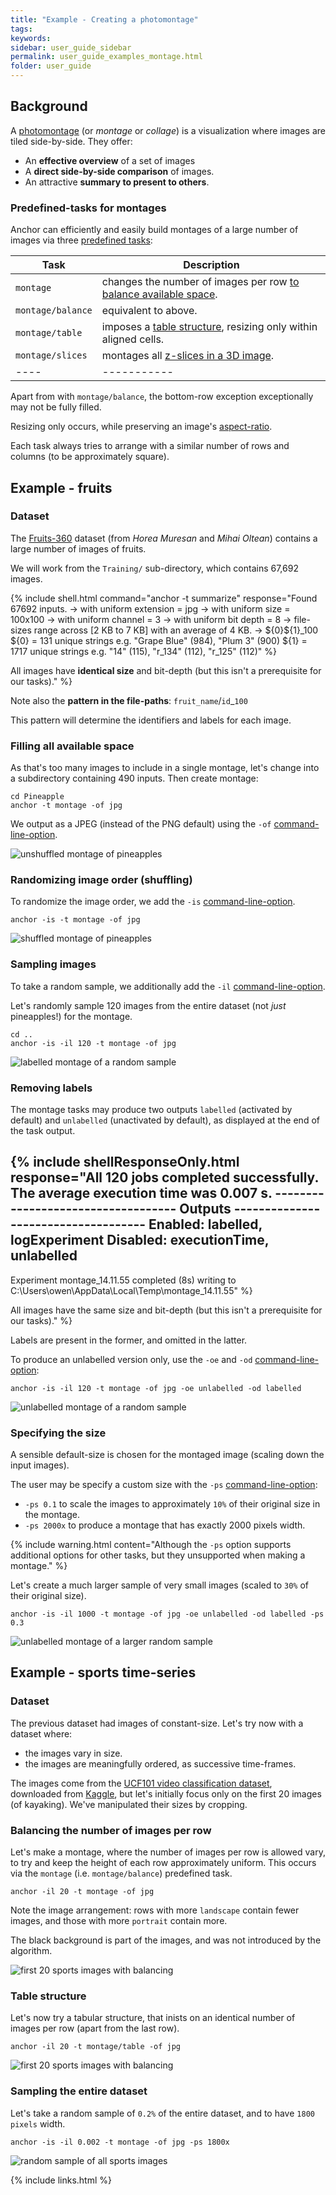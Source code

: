 ```yaml
---
title: "Example - Creating a photomontage"
tags:
keywords:
sidebar: user_guide_sidebar
permalink: user_guide_examples_montage.html
folder: user_guide
---
```


## Background

A [photomontage](https://en.wikipedia.org/wiki/Photomontage) (or *montage* or *collage*) is a visualization where images are tiled side-by-side. They offer:

- An **effective overview** of a set of images
- A **direct side-by-side comparison** of images.
- An attractive **summary to present to others**.

### Predefined-tasks for montages

Anchor can efficiently and easily build montages of a large number of images via three [predefined tasks](/user_guide_predefined_tasks.html):

| Task | Description |
| ---- | ----------- |
| `montage` | changes the number of images per row [to balance available space](https://github.com/anchoranalysis/anchor-assembly/blob/master/anchor/src/main/resources/config/tasks/montage/balance.xml). |
| `montage/balance` | equivalent to above. |
| `montage/table` | imposes a [table structure](https://github.com/anchoranalysis/anchor-assembly/blob/master/anchor/src/main/resources/config/tasks/montage/table.xml), resizing only within aligned cells. |
| `montage/slices` | montages all [z-slices in a 3D image](https://github.com/anchoranalysis/anchor-assembly/blob/master/anchor/src/main/resources/config/tasks/montage/slices.xml). |
| ---- | ----------- |

Apart from with `montage/balance`, the bottom-row exception exceptionally may not be fully filled.

Resizing only occurs, while preserving an image's [aspect-ratio](https://en.wikipedia.org/wiki/Aspect_ratio_(image)).

Each task always tries to arrange with a similar number of rows and columns (to be approximately square).

## Example - fruits

### Dataset

The [Fruits-360](https://github.com/antonnifo/fruits-360) dataset (from *Horea Muresan* and *Mihai Oltean*) contains a large number of images of fruits.

We will work from the `Training/` sub-directory, which contains 67,692 images.

{% include shell.html
command="anchor -t summarize"
response="Found 67692 inputs.
-> with uniform extension = jpg
-> with uniform size = 100x100
-> with uniform channel = 3
-> with uniform bit depth = 8
-> file-sizes range across [2 KB to 7 KB] with an average of 4 KB.
-> ${0}\${1}_100
${0} = 131 unique strings e.g. \"Grape Blue\" (984), \"Plum 3\" (900)
${1} = 1717 unique strings e.g. \"14\" (115), \"r_134\" (112), \"r_125\" (112)" %}

All images have **identical size** and bit-depth (but this isn't a prerequisite for our tasks)." %}

Note also the **pattern in the file-paths**: `fruit_name`/`id`_`100`

This pattern will determine the identifiers and labels for each image.

### Filling all available space

As that's too many images to include in a single montage, let's change into a subdirectory containing 490 inputs. Then create montage:

```
cd Pineapple
anchor -t montage -of jpg
```

We output as a JPEG (instead of the PNG default) using the `-of` [command-line-option](/user_guide_command_line.html#output-options).

<img alt="unshuffled montage of pineapples" src="/images/examples/montage/pineapples_unshuffled.jpg" class="screenshotExample"/>

### Randomizing image order (shuffling)

To randomize the image order, we add the `-is` [command-line-option](/user_guide_command_line.html#input-options).

```
anchor -is -t montage -of jpg
```

<img alt="shuffled montage of pineapples" src="/images/examples/montage/pineapples_shuffled.jpg" class="screenshotExample"/>

### Sampling images

To take a random sample, we additionally add the `-il` [command-line-option](/user_guide_command_line.html#input-options).

Let's randomly sample 120 images from the entire dataset (not <i>just</i> pineapples!) for the montage.

```
cd ..
anchor -is -il 120 -t montage -of jpg
```

<img alt="labelled montage of a random sample" src="/images/examples/montage/smaller_sample_labelled.jpg" class="screenshotExample"/>

### Removing labels

The montage tasks may produce two outputs `labelled` (activated by default) and `unlabelled` (unactivated by default), as displayed
at the end of the task output.

{% include shellResponseOnly.html
response="All 120 jobs completed successfully. The average execution time was 0.007 s.
----------------------------------- Outputs ------------------------------------
Enabled:        labelled, logExperiment
Disabled:       executionTime, unlabelled
--------------------------------------------------------------------------------
Experiment montage_14.11.55 completed (8s) writing to C:\Users\owen\AppData\Local\Temp\montage_14.11.55" %}

All images have the same size and bit-depth (but this isn't a prerequisite for our tasks)." %}


Labels are present in the former, and omitted in the latter.

To produce an unlabelled version only, use the `-oe` and `-od` [command-line-option](/user_guide_command_line.html#output-options):

```
anchor -is -il 120 -t montage -of jpg -oe unlabelled -od labelled
```

<img alt="unlabelled montage of a random sample" src="/images/examples/montage/smaller_sample_unlabelled.jpg" class="screenshotExample"/>


### Specifying the size

A sensible default-size is chosen for the montaged image (scaling down the input images).

The user may be specify a custom size with the `-ps` [command-line-option](/user_guide_command_line.html#task-options):

- `-ps 0.1` to scale the images to approximately `10%` of their original size in the montage.
- `-ps 2000x` to produce a montage that has exactly 2000 pixels width.

{% include warning.html content="Although the `-ps` option supports additional options for other tasks, but they unsupported when making a montage." %}

Let's create a much larger sample of very small images (scaled to `30%` of their original size).

```
anchor -is -il 1000 -t montage -of jpg -oe unlabelled -od labelled -ps 0.3
```

<img alt="unlabelled montage of a larger random sample" src="/images/examples/montage/larger_sample_unlabelled.jpg" class="screenshotExample"/>

## Example - sports time-series

### Dataset

The previous dataset had images of constant-size. Let's try now with a dataset where:

- the images vary in size.
- the images are meaningfully ordered, as successive time-frames.

The images come from the [UCF101 video classification dataset](https://www.crcv.ucf.edu/data/UCF101.php), downloaded from [Kaggle](https://www.kaggle.com/ashuguptahere/video-classification-ucf101), but let's initially focus only on the first 20 images (of kayaking). We've manipulated their sizes by cropping.

### Balancing the number of images per row

Let's make a montage, where the number of images per row is allowed vary, to try and keep the height of each row approximately uniform. This occurs via the `montage` (i.e. `montage/balance`) predefined task.

```
anchor -il 20 -t montage -of jpg
```

Note the image arrangement: rows with more `landscape` contain fewer images, and those with more `portrait` contain more.

The black background is part of the images, and was not introduced by the algorithm.

<img alt="first 20 sports images with balancing" src="/images/examples/montage/sporting_first_balanced.jpg" class="screenshotExample"/>


### Table structure

Let's now try a tabular structure, that inists on an identical number of images per row (apart from the last row).

```
anchor -il 20 -t montage/table -of jpg
```

<img alt="first 20 sports images with balancing" src="/images/examples/montage/sporting_first_table.jpg" class="screenshotExample"/>


### Sampling the entire dataset

Let's take a random sample of `0.2%` of the entire dataset, and to have `1800 pixels` width.

```
anchor -is -il 0.002 -t montage -of jpg -ps 1800x
```

<img alt="random sample of all sports images" src="/images/examples/montage/sports_random_sample.jpg" class="screenshotExample"/>

{% include links.html %}